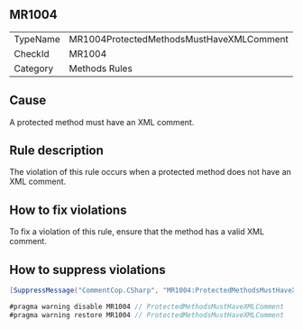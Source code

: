 ## MR1004

<table>
<tr>
  <td>TypeName</td>
  <td>MR1004ProtectedMethodsMustHaveXMLComment</td>
</tr>
<tr>
  <td>CheckId</td>
  <td>MR1004</td>
</tr>
<tr>
  <td>Category</td>
  <td>Methods Rules</td>
</tr>
</table>

## Cause

A protected method must have an XML comment.

## Rule description

The violation of this rule occurs when a protected method does not have an XML comment.

## How to fix violations

To fix a violation of this rule, ensure that the method has a valid XML comment.

## How to suppress violations

```csharp
[SuppressMessage("CommentCop.CSharp", "MR1004:ProtectedMethodsMustHaveXMLComment", Justification = "Reviewed.")]
```

```csharp
#pragma warning disable MR1004 // ProtectedMethodsMustHaveXMLComment
#pragma warning restore MR1004 // ProtectedMethodsMustHaveXMLComment
```